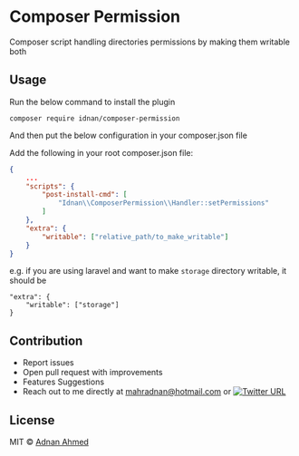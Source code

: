 # Composer Permission

Composer script handling directories permissions by making them writable both

## Usage

Run the below command to install the plugin

```
composer require idnan/composer-permission
```
And then put the below configuration in your composer.json file

Add the following in your root composer.json file:

```json
{
    ...
    "scripts": {
        "post-install-cmd": [
            "Idnan\\ComposerPermission\\Handler::setPermissions"
        ]
    },
    "extra": {
        "writable": ["relative_path/to_make_writable"]
    }
}
```

e.g. if you are using laravel and want to make `storage` directory writable, it should be

```
"extra": {
    "writable": ["storage"]
}
```

## Contribution

* Report issues
* Open pull request with improvements
* Features Suggestions
* Reach out to me directly at mahradnan@hotmail.com or [![Twitter URL](https://img.shields.io/twitter/url/https/twitter.com/idnan_se.svg?style=social&label=Follow%20%40idnan_se)](https://twitter.com/idnan_se)

## License

MIT © [Adnan Ahmed](mailto:mahradnan@hotmail.com)